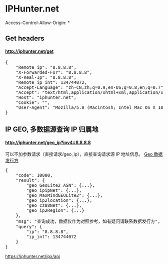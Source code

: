 # IPHunter.net



Access-Control-Allow-Origin: *

## Get headers

#### http://iphunter.net/get

<pre>{
    "Remote_ip": "8.8.8.8",
    "X-Forwarded-For": "8.8.8.8",
    "X-Real-Ip": "8.8.8.8",
    "Remote_ip_int": 134744072,
    "Accept-Language": "zh-CN,zh;q=0.9,en-US;q=0.8,en;q=0.7",
    "Accept": "text/html,application/xhtml+xml,application/xml;",
    "Host": "iphunter.net",
    "Cookie": "",
    "User-Agent": "Mozilla/5.0 (Macintosh; Intel Mac OS X 10_14_6) AppleWebKit/537.36 (KHTML, like Gecko) Chrome/75.0.3770.142 Safari/537.36",
}</pre>



## IP GEO, 多数据源查询 IP 归属地

#### http://iphunter.net/geo_ip?ipv4=8.8.8.8

可以不加参数请求（直接请求/geo_ip），直接查询请求源 IP 地址信息。 [Geo 数据发行方](https://iphunter.net/ipx/geo_data "Geo 数据发行方")

<pre>{
    "code": 10000,
    "result": {
        "geo_GeoLite2_ASN": {...},
        "geo_ipipNet": {...},
        "geo_MaxMindGEOLite2": {...},
        "geo_ip2location": {...},
        "geo_cz88Net": {...},
        "geo_ip2Region": {...}
    },
    "msg": "查询成功，数据仅作为对照参考，如有疑问请联系数据发行方",
    "query": {
        "ip": "8.8.8.8",
        "ip_int": 134744072
    }
}</pre>


https://iphunter.net/ipx/api
